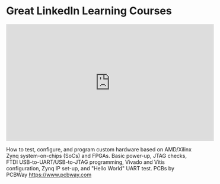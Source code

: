 <h1>Great LinkedIn Learning Courses</h1>

<iframe width="560" height="315" src="https://www.youtube.com/embed/B-CbDfrfJRk" title="YouTube video player" frameborder="0" allow="accelerometer; autoplay; clipboard-write; encrypted-media; gyroscope; picture-in-picture; web-share" allowfullscreen></iframe>

How to test, configure, and program custom hardware based on AMD/Xilinx Zynq system-on-chips (SoCs) and FPGAs. Basic power-up, JTAG checks, FTDI USB-to-UART/USB-to-JTAG programming, Vivado and Vitis configuration, Zynq IP set-up, and "Hello World" UART test. PCBs by PCBWay https://www.pcbway.com
